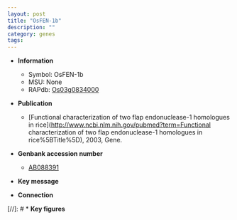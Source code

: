 ```yaml
---
layout: post
title: "OsFEN-1b"
description: ""
category: genes
tags: 
---
```


* **Information**  
    + Symbol: OsFEN-1b  
    + MSU: None  
    + RAPdb: [Os03g0834000](https://rapdb.dna.affrc.go.jp/locus/?name=Os03g0834000)  

* **Publication**  
    + [Functional characterization of two flap endonuclease-1 homologues in rice](http://www.ncbi.nlm.nih.gov/pubmed?term=Functional characterization of two flap endonuclease-1 homologues in rice%5BTitle%5D), 2003, Gene.

* **Genbank accession number**  
    + [AB088391](http://www.ncbi.nlm.nih.gov/nuccore/AB088391)

* **Key message**  

* **Connection**  

[//]: # * **Key figures**  


